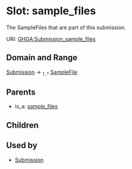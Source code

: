 
# Slot: sample_files


The SampleFiles that are part of this submission.

URI: [GHGA:Submission_sample_files](https://w3id.org/GHGA/Submission_sample_files)


## Domain and Range

[Submission](Submission.md) &#8594;  <sub>1..\*</sub> [SampleFile](SampleFile.md)

## Parents

 *  is_a: [sample_files](sample_files.md)

## Children


## Used by

 * [Submission](Submission.md)
